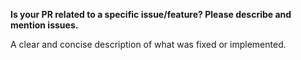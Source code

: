 **Is your PR related to a specific issue/feature? Please describe and mention issues.**

A clear and concise description of what was fixed or implemented.

